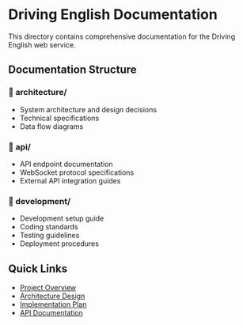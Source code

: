 # Driving English Documentation

This directory contains comprehensive documentation for the Driving English web service.

## Documentation Structure

### 📁 architecture/
- System architecture and design decisions
- Technical specifications
- Data flow diagrams

### 📁 api/
- API endpoint documentation
- WebSocket protocol specifications
- External API integration guides

### 📁 development/
- Development setup guide
- Coding standards
- Testing guidelines
- Deployment procedures

## Quick Links

- [Project Overview](./PROJECT_OVERVIEW.md)
- [Architecture Design](./architecture/SYSTEM_DESIGN.md)
- [Implementation Plan](./development/IMPLEMENTATION_PLAN.md)
- [API Documentation](./api/README.md)